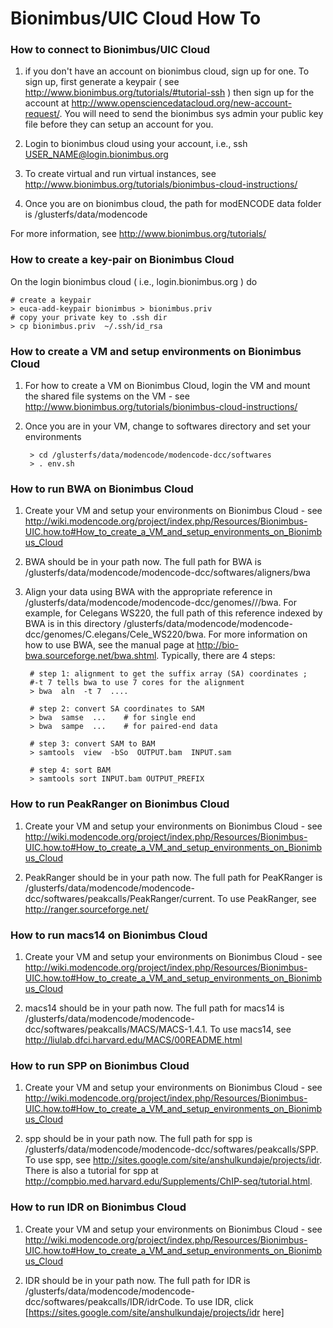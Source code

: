 Bionimbus/UIC Cloud  How To
=====================================

### How to connect to Bionimbus/UIC Cloud

1. if you don't have an account on bionimbus cloud, sign up for one.  To sign up, first generate a keypair ( see http://www.bionimbus.org/tutorials/#tutorial-ssh ) then sign up for the account at http://www.opensciencedatacloud.org/new-account-request/.   You will need to send the bionimbus sys admin your public key file before they can setup an account for you.

2. Login to bionimbus cloud using your account, i.e., ssh USER_NAME@login.bionimbus.org

3. To create virtual and run virtual instances, see http://www.bionimbus.org/tutorials/bionimbus-cloud-instructions/

4.  Once you are on bionimbus cloud, the path for modENCODE data folder is /glusterfs/data/modencode

For more information, see http://www.bionimbus.org/tutorials/


### How to create a key-pair on Bionimbus Cloud
On the login bionimbus cloud ( i.e., login.bionimbus.org ) do 

    # create a keypair
    > euca-add-keypair bionimbus > bionimbus.priv     
    # copy your private key to .ssh dir
    > cp bionimbus.priv  ~/.ssh/id_rsa                

### How to create a VM and setup environments on Bionimbus Cloud
1. For how to create a VM on Bionimbus Cloud, login the VM and mount the shared file systems on the VM - see http://www.bionimbus.org/tutorials/bionimbus-cloud-instructions/

2. Once you are in your VM, change to softwares directory and set your environments

        > cd /glusterfs/data/modencode/modencode-dcc/softwares
        > . env.sh

### How to run BWA on Bionimbus Cloud
1. Create your VM and setup your environments on Bionimbus Cloud - see http://wiki.modencode.org/project/index.php/Resources/Bionimbus-UIC.how.to#How_to_create_a_VM_and_setup_environments_on_Bionimbus_Cloud

2. BWA should be in your path now.  The full path for BWA is /glusterfs/data/modencode/modencode-dcc/softwares/aligners/bwa

3. Align your data using BWA with the appropriate reference in /glusterfs/data/modencode/modencode-dcc/genomes/<species>/<build>/bwa. 
For example, for Celegans WS220, the full path of this reference indexed by BWA is in this directory /glusterfs/data/modencode/modencode-dcc/genomes/C.elegans/Cele_WS220/bwa.  For more information on how to use BWA, see the manual page at http://bio-bwa.sourceforge.net/bwa.shtml.  Typically, there are 4 steps:

        # step 1: alignment to get the suffix array (SA) coordinates ; 
        #-t 7 tells bwa to use 7 cores for the alignment
        > bwa  aln  -t 7  ....   
    
        # step 2: convert SA coordinates to SAM
        > bwa  samse  ...    # for single end 
        > bwa  sampe  ...    # for paired-end data 

        # step 3: convert SAM to BAM
        > samtools  view  -bSo  OUTPUT.bam  INPUT.sam 

        # step 4: sort BAM
        > samtools sort INPUT.bam OUTPUT_PREFIX

### How to run PeakRanger on Bionimbus Cloud
1. Create your VM and setup your environments on Bionimbus Cloud - see http://wiki.modencode.org/project/index.php/Resources/Bionimbus-UIC.how.to#How_to_create_a_VM_and_setup_environments_on_Bionimbus_Cloud

2. PeakRanger should be in your path now.  The full path for PeaKRanger is /glusterfs/data/modencode/modencode-dcc/softwares/peakcalls/PeakRanger/current.  To use PeakRanger, see http://ranger.sourceforge.net/

### How to run macs14 on Bionimbus Cloud
1. Create your VM and setup your environments on Bionimbus Cloud - see http://wiki.modencode.org/project/index.php/Resources/Bionimbus-UIC.how.to#How_to_create_a_VM_and_setup_environments_on_Bionimbus_Cloud

2. macs14 should be in your path now.  The full path for macs14 is /glusterfs/data/modencode/modencode-dcc/softwares/peakcalls/MACS/MACS-1.4.1.  To use macs14, see 
http://liulab.dfci.harvard.edu/MACS/00README.html

### How to run SPP on Bionimbus Cloud
1. Create your VM and setup your environments on Bionimbus Cloud - see http://wiki.modencode.org/project/index.php/Resources/Bionimbus-UIC.how.to#How_to_create_a_VM_and_setup_environments_on_Bionimbus_Cloud

2. spp should be in your path now.  The full path for spp is /glusterfs/data/modencode/modencode-dcc/softwares/peakcalls/SPP.  To use spp, see http://sites.google.com/site/anshulkundaje/projects/idr.  There is also a tutorial for spp at http://compbio.med.harvard.edu/Supplements/ChIP-seq/tutorial.html.

### How to run IDR on Bionimbus Cloud
1. Create your VM and setup your environments on Bionimbus Cloud - see http://wiki.modencode.org/project/index.php/Resources/Bionimbus-UIC.how.to#How_to_create_a_VM_and_setup_environments_on_Bionimbus_Cloud

2. IDR should be in your path now.  The full path for IDR is /glusterfs/data/modencode/modencode-dcc/softwares/peakcalls/IDR/idrCode.  To use IDR, click [https://sites.google.com/site/anshulkundaje/projects/idr here]

